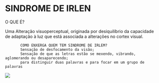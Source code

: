 # SINDROME DE IRLEN

 <main> <p> O QUE É? </p>
       <p><div> Uma Alteração visuoperceptual, originada por
        desiquilíbrio da capacidade de adaptação à luz
        que está associada a alterações no cortex visual.</div></p>
        
   
           COMO ENXERGA QUEM TEM SINDROME DE IRLEM?
           Sensação de desfocamento da visão;
           Sensação de que as letras estão se mexendo, vibrando, aglomerando ou desaparecendo;
           para distinguir duas palavras e para focar em um grupo de palavras
        
 
    
 <img src="http://fundacaoholhos.com.br/wp-content/uploads/2014/11/Sindrome-de-Irlen.png">



